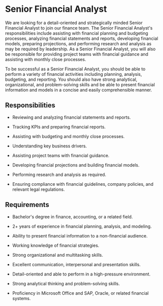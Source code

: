 # Senior Financial Analyst

We are looking for a detail-oriented and strategically minded Senior Financial Analyst to join our finance team. The Senior Financial Analyst's responsibilities include assisting with financial planning and budgeting processes, analyzing financial statements and reports, developing financial models, preparing projections, and performing research and analysis as may be required by leadership. As a Senior Financial Analyst, you will also be responsible for providing project teams with financial guidance and assisting with monthly close processes.

To be successful as a Senior Financial Analyst, you should be able to perform a variety of financial activities including planning, analysis, budgeting, and reporting. You should also have strong analytical, organizational, and problem-solving skills and be able to present financial information and models in a concise and easily comprehensible manner.

## Responsibilities

* Reviewing and analyzing financial statements and reports.

* Tracking KPIs and preparing financial reports.

* Assisting with budgeting and monthly close processes.

* Understanding key business drivers.

* Assisting project teams with financial guidance.

* Developing financial projections and building financial models.

* Performing research and analysis as required.

* Ensuring compliance with financial guidelines, company policies, and relevant legal regulations.

## Requirements

* Bachelor's degree in finance, accounting, or a related field.

* 2+ years of experience in financial planning, analysis, and modeling.

* Ability to present financial information to a non-financial audience.

* Working knowledge of financial strategies.

* Strong organizational and multitasking skills.

* Excellent communication, interpersonal and presentation skills.

* Detail-oriented and able to perform in a high-pressure environment.

* Strong analytical thinking and problem-solving skills.

* Proficiency in Microsoft Office and SAP, Oracle, or related financial systems.

